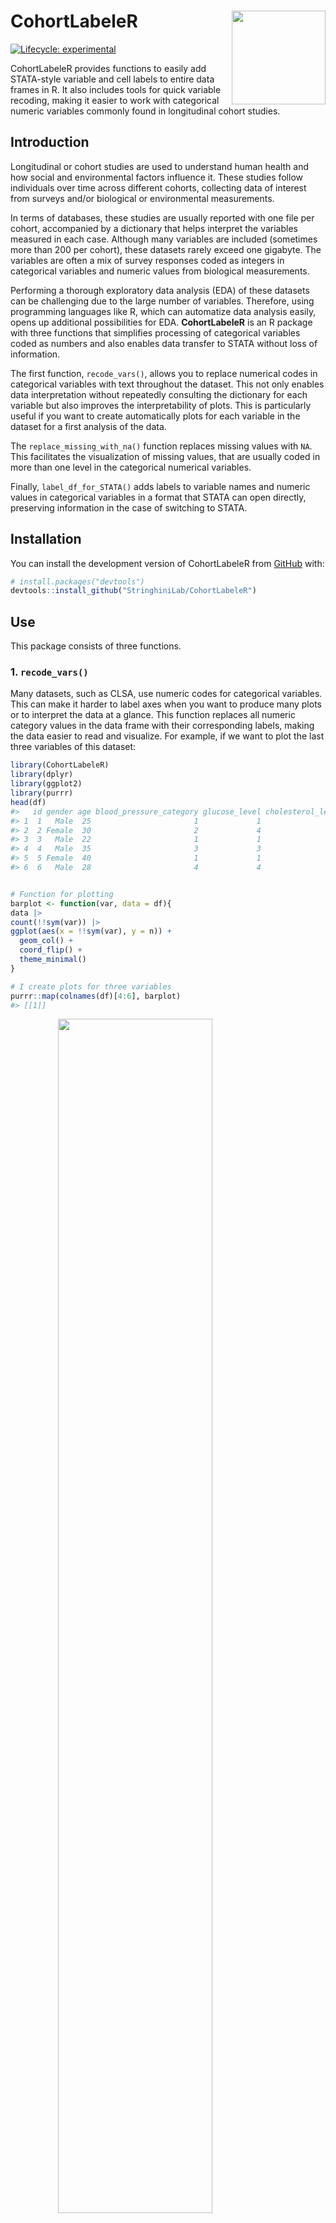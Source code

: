 
<!-- README.md is generated from README.Rmd. Please edit that file -->

# CohortLabeleR <img src="logo.png" align="right" height="150"/>

<!-- badges: start -->

[![Lifecycle:
experimental](https://img.shields.io/badge/lifecycle-experimental-orange.svg)](https://lifecycle.r-lib.org/articles/stages.html#experimental)
<!-- badges: end -->

CohortLabeleR provides functions to easily add STATA-style variable and
cell labels to entire data frames in R. It also includes tools for quick
variable recoding, making it easier to work with categorical numeric
variables commonly found in longitudinal cohort studies.

## Introduction

Longitudinal or cohort studies are used to understand human health and
how social and environmental factors influence it. These studies follow
individuals over time across different cohorts, collecting data of
interest from surveys and/or biological or environmental measurements.

In terms of databases, these studies are usually reported with one file
per cohort, accompanied by a dictionary that helps interpret the
variables measured in each case. Although many variables are included
(sometimes more than 200 per cohort), these datasets rarely exceed one
gigabyte. The variables are often a mix of survey responses coded as
integers in categorical variables and numeric values from biological
measurements.

Performing a thorough exploratory data analysis (EDA) of these datasets
can be challenging due to the large number of variables. Therefore,
using programming languages like R, which can automatize data analysis
easily, opens up additional possibilities for EDA. **CohortLabeleR** is
an R package with three functions that simplifies processing of
categorical variables coded as numbers and also enables data transfer to
STATA without loss of information.

The first function, `recode_vars()`, allows you to replace numerical
codes in categorical variables with text throughout the dataset. This
not only enables data interpretation without repeatedly consulting the
dictionary for each variable but also improves the interpretability of
plots. This is particularly useful if you want to create automatically
plots for each variable in the dataset for a first analysis of the data.

The `replace_missing_with_na()` function replaces missing values with
`NA`. This facilitates the visualization of missing values, that are
usually coded in more than one level in the categorical numerical
variables.

Finally, `label_df_for_STATA()` adds labels to variable names and
numeric values in categorical variables in a format that STATA can open
directly, preserving information in the case of switching to STATA.

## Installation

You can install the development version of CohortLabeleR from
[GitHub](https://github.com/) with:

``` r
# install.packages("devtools")
devtools::install_github("StringhiniLab/CohortLabeleR")
```

## Use

This package consists of three functions.

### 1. `recode_vars()`

Many datasets, such as CLSA, use numeric codes for categorical
variables. This can make it harder to label axes when you want to
produce many plots or to interpret the data at a glance. This function
replaces all numeric category values in the data frame with their
corresponding labels, making the data easier to read and visualize. For
example, if we want to plot the last three variables of this dataset:

``` r
library(CohortLabeleR)
library(dplyr)
library(ggplot2)
library(purrr)
head(df)
#>   id gender age blood_pressure_category glucose_level cholesterol_level
#> 1  1   Male  25                       1             1                 1
#> 2  2 Female  30                       2             4                 3
#> 3  3   Male  22                       1             1                 1
#> 4  4   Male  35                       3             3                 2
#> 5  5 Female  40                       1             1                 3
#> 6  6   Male  28                       4             4                 2
```

``` r

# Function for plotting
barplot <- function(var, data = df){
data |> 
count(!!sym(var)) |> 
ggplot(aes(x = !!sym(var), y = n)) +
  geom_col() + 
  coord_flip() +
  theme_minimal()
}

# I create plots for three variables
purrr::map(colnames(df)[4:6], barplot)
#> [[1]]
```

<img src="man/figures/README-unnamed-chunk-2-1.png" width="70%" style="display: block; margin: auto;" />

    #> 
    #> [[2]]

<img src="man/figures/README-unnamed-chunk-2-2.png" width="70%" style="display: block; margin: auto;" />

    #> 
    #> [[3]]

<img src="man/figures/README-unnamed-chunk-2-3.png" width="70%" style="display: block; margin: auto;" />
The category levels of each variable are not possible to recognize. To
fix this, you can use `recode_vars` to replace the labels directly,
using the dictionary as a reference.

``` r
# dictionary
head(dict_df)
#>                  variable level_num            level_str
#> 1 blood_pressure_category         1               Normal
#> 2 blood_pressure_category         2             Elevated
#> 3 blood_pressure_category         3 Hypertension Stage 1
#> 4 blood_pressure_category         4 Hypertension Stage 2
#> 5           glucose_level         1                  Low
#> 6           glucose_level         2               Normal

# recoding the variables
df_recoded <- recode_vars(data = df,
            # specify here other numeric columns you would like to ignore
            ignore_columns = c(id, age), 
            dictionary = dict_df,
            # dictionary column with the variable names
            var_colname = variable, # dictionary column with the variables
            # dictionary column with the category numbers
            num_colname = level_num,
            # dictionary column with the category labels
            str_colname = level_str)
head(df_recoded)
#>   id gender age blood_pressure_category glucose_level cholesterol_level
#> 1  1   Male  25                  Normal           Low         Desirable
#> 2  2 Female  30                Elevated          High              High
#> 3  3   Male  22                  Normal           Low         Desirable
#> 4  4   Male  35    Hypertension Stage 1  Pre-diabetes        Borderline
#> 5  5 Female  40                  Normal           Low              High
#> 6  6   Male  28    Hypertension Stage 2          High        Borderline
```

``` r
purrr::map(data = df_recoded, colnames(df_recoded)[4:6], barplot)
#> [[1]]
```

<img src="man/figures/README-unnamed-chunk-4-1.png" width="70%" style="display: block; margin: auto;" />

    #> 
    #> [[2]]

<img src="man/figures/README-unnamed-chunk-4-2.png" width="70%" style="display: block; margin: auto;" />

    #> 
    #> [[3]]

<img src="man/figures/README-unnamed-chunk-4-3.png" width="70%" style="display: block; margin: auto;" />

### 2. `replace_missing_with_na()`

This function reads the dictionary and detects observations that are
coded as missing. These missing values are represented numerically, with
values like -99, which are clearly not valid results.

Databases such as CLSA, encode these missing values distinguishing the
reasons for the missing data and assigning different numeric codes to
each case. It is not the same to say that the person preferred not to
answer the survey as it is to say that the survey was never conducted.
This means that there are many numeric codes that can represent a
missing value.

The goal of this function is to convert all of the missing values of the
categorical variables coded as numbers of a data frame to `NA`. This
makes it much easier to detect the total amount of missing data per
variable, regardless of the origin of the missing values.

``` r
# There are missing values in blood_pressure_category and cholesterol_level
df_missing
#>    id gender age blood_pressure_category glucose_level cholesterol_level
#> 1   1   Male  25                       1             1                 1
#> 2   2 Female  30                       2             4                 3
#> 3   3   Male  22                       1             2             -9999
#> 4   4   Male  35                       3             3                 2
#> 5   5 Female  40                       1             1                 3
#> 6   6   Male  28                       4             4                 2
#> 7   7 Female  32                       1             1                 1
#> 8   8   Male  27                       2             1                 1
#> 9   9 Female  45                   -9999             4                 3
#> 10 10   Male  29                       1             1             -8888
```

``` r
df_missing_NA <- replace_missing_with_na(dataset = df_missing,
                         ignore_columns = c(id, age),
                         dictionary = dict_df_missing,
                         var_colname = variable,
                         num_colname = level_num,
                         missing_colname = missing)

df_missing_NA
#>    id gender age blood_pressure_category glucose_level cholesterol_level
#> 1   1   Male  25                       1             1                 1
#> 2   2 Female  30                       2             4                 3
#> 3   3   Male  22                       1             2                NA
#> 4   4   Male  35                       3             3                 2
#> 5   5 Female  40                       1             1                 3
#> 6   6   Male  28                       4             4                 2
#> 7   7 Female  32                       1             1                 1
#> 8   8   Male  27                       2             1                 1
#> 9   9 Female  45                      NA             4                 3
#> 10 10   Male  29                       1             1                NA
```

Now, let’s estimate the percentage of data that is missing.

``` r
# 2 of 10 observations are missing for cholesterol_level (20%)
# 1 of 10 observations are missing for blood_pressure_category (10%)
colMeans(is.na.data.frame(df_missing_NA))*100
#>                      id                  gender                     age 
#>                       0                       0                       0 
#> blood_pressure_category           glucose_level       cholesterol_level 
#>                      10                       0                      20
```

### 3. `label_df_for_STATA()`

To open a database in a format compatible with STATA, it is advisable
that:

1.  **The variables have labels**.  
    This allows information that is typically not encoded in the
    variable name, such as units or more detailed human readable text,
    to be associated with each data column.

2.  **The numeric values of categorical variables have labels**.  
    For variables reported as categorical and coded as numbers, it is
    possible to assign labels. This way, it is easy to visualize what
    each category level represents in STATA.

The function `label_df_for_STATA()` reads the data frame and the
provided dictionary, and adds a variable label to all column names, as
well as a label to all numeric variables reported as categorical. It is
possible to exclude those numeric variables without levels using the
`ignore_columns` argument.

In this way, the data frame can be saved as a `.dta` file and easily
opened in STATA with all the important information needed for the
analysis.

``` r
df_stata <- label_df_for_STATA(dataset = df,
                   dictionary = dict_df_var_label,
                   ignore_columns = c("id", "age"),
                   var_label = var_label , # variable label
                   var_colname = variable, # variable colname
                   num_colname = level_num, # code number
                   str_colname = level_str) # code label

# You can recognize the variable labels (as attributes) and code labels (as labels) when checking the data frame structure
str(df_stata)
#> 'data.frame':    10 obs. of  6 variables:
#>  $ id                     : int  1 2 3 4 5 6 7 8 9 10
#>   ..- attr(*, "label")= chr "Patient Id"
#>  $ gender                 : Factor w/ 2 levels "Male","Female": 1 2 1 1 2 1 2 1 2 1
#>   ..- attr(*, "label")= chr "Gender"
#>  $ age                    : num  25 30 22 35 40 28 32 27 45 29
#>   ..- attr(*, "label")= chr "Age (years)"
#>  $ blood_pressure_category: dbl+lbl [1:10] 1, 1, 1, 1, 1, 1, 1, 1, 1, 1
#>    ..@ labels: Named num  1 2 3 4
#>    .. ..- attr(*, "names")= chr [1:4] "Normal" "Elevated" "Hypertension Stage 1" "Hypertension Stage 2"
#>    ..@ label : chr "Blood pressure"
#>  $ glucose_level          : dbl+lbl [1:10] 1, 1, 1, 1, 1, 1, 1, 1, 1, 1
#>    ..@ labels: Named num  1 2 3 4
#>    .. ..- attr(*, "names")= chr [1:4] "Low" "Normal" "Pre-diabetes" "High"
#>    ..@ label : chr "Glucose Level"
#>  $ cholesterol_level      : dbl+lbl [1:10] 1, 1, 1, 1, 1, 1, 1, 1, 1, 1
#>    ..@ labels: Named num  1 2 3
#>    .. ..- attr(*, "names")= chr [1:3] "Desirable" "Borderline" "High"
#>    ..@ label : chr "Cholesterol Level"
```

Finally, you can save the file using the `haven` package:

``` r
# save the file in STATA format
haven::write_dta(df_stata, "data/2020-11-04_df_stata.dta")
```
